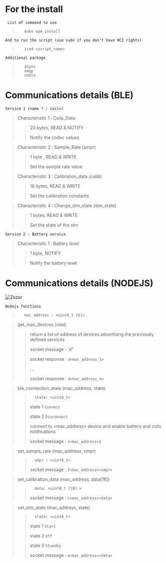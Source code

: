 # For the install

     List of command to use

>        make npm_install

    And to run the script (use sudo if you don't have HCI rights)

>        iced <script_name>


    Additional package

>        async
>        amqp
>        noble

# Communications details (BLE)
    
    Service 1 (name ? : coils)
	
>	Characteristic 1 : Coils_Data
>>  20 bytes, READ & NOTIFY
>>
>>	Notify the codec values

>	Characteristic 2 : Sample_Rate (smpr)
>>	1 byte , READ & WRITE
>>
>>	Set the sample rate value

>	Characteristic 3 : Calibration_data (calib)
>>	18 bytes, READ & WRITE
>>
>>	Set the calibration constants

>	Characteristic 4 : Change_stm_state (stm_state)
>>	1 bytes, READ & WRITE
>>
>>	Set the state of the stm

    Service 2 : Battery service

>   Characteristic 1 : Battery level
>>  1 byte, NOTIFY
>>
>>	Notify the battery level

# Communications details (NODEJS)

![Zozor](http://uploads.siteduzero.com/files/420001_421000/420263.png)

    Nodejs functions

>
>        mac_address : <uint8_t [6]>

>    get_mac_devices (void)
>>   return a list of address of devices advertising the previously defined services
>>
>>   socket message : `d"
>>
>>   socket response : `d<mac_address_1>`
>>
>>   ...
>>
>>   socket response : `d<mac_address_n>`

>    ble_connection_state (mac_address, state)
>>       state: <uint8_t>
>>   state 1 `Connect`
>>
>>   state 2 `Disconnect`
>>
>>   connect to <mac_address> device and enable battery and coils notifications
>>
>>   socket message :  `s<mac_address>1`

>    set_sample_rate (mac_address, smpr)
>>       smpr : <uint8_t>
>>
>>   socket message : `f<mac_address><smpr>`

>    set_calibration_data (mac_address, data[18])
>>       data: <uint8_t [18] >
>>
>>   socket message : `c<mac_address><data>`

>    set_stm_state (mac_address, state)
>>       state: <uint8_t>
>>   state 1 `Start`
>>
>>   state 2 `Off`
>>
>>   state 3 `Standby`
>>
>>   socket message : `e<mac_address><data>`
